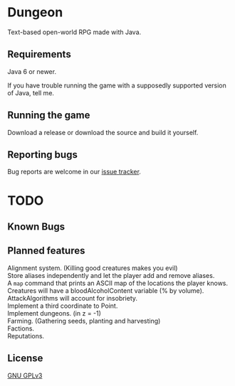Dungeon
=======
Text-based open-world RPG made with Java.

Requirements
-------------------
Java 6 or newer.

If you have trouble running the game with a supposedly supported version of Java, tell me.

Running the game
----------------
Download a release or download the source and build it yourself.

Reporting bugs
--------------
Bug reports are welcome in our [issue tracker](https://github.com/mafagafogigante/dungeon/issues).


TODO
====

Known Bugs
----------

Planned features
----------------
Alignment system. (Killing good creatures makes you evil)  
Store aliases independently and let the player add and remove aliases.  
A ``map`` command that prints an ASCII map of the locations the player knows.  
Creatures will have a bloodAlcoholContent variable (% by volume).  
AttackAlgorithms will account for insobriety.  
Implement a third coordinate to Point.  
Implement dungeons. (in z = -1)  
Farming. (Gathering seeds, planting and harvesting)  
Factions.  
Reputations.  

License
-------
[GNU GPLv3](https://github.com/mafagafogigante/dungeon/blob/master/LICENSE.txt)

